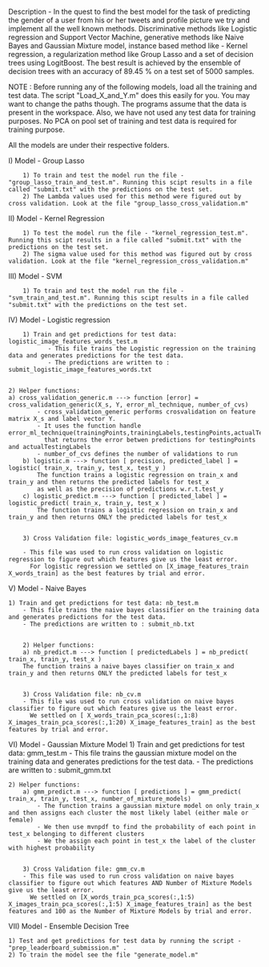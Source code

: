Description - In the quest to find the best model for the task of predicting the gender of a user from his or her tweets and profile picture we try and implement all the well known methods. Discriminative methods like Logistic regression and Support Vector Machine, generative methods like Naive Bayes and Gaussian Mixture model, instance based method like - Kernel regression, a regularization method like Group Lasso and a set of decision trees using LogitBoost. The best result is achieved by the ensemble of decision trees with an accuracy of 89.45 % on a test set of 5000 samples.

NOTE : Before running any of the following models, load all the training and test data. The script "Load_X_and_Y.m" does this easily for you. You may want to change the paths though. The programs assume that the data is present 
in the workspace. Also, we have not used any test data for training purposes. No PCA on pool set of training and test data is required for training purpose.

All the models are under their respective folders. 

I) Model - Group Lasso  

        1) To train and test the model run the file - "group_lasso_train_and_test.m". Running this scipt results in a file called "submit.txt" with the predictions on the test set.
        2) The Lambda values used for this method were figured out by cross validation. Look at the file "group_lasso_cross_validation.m" 



II) Model - Kernel Regression 

        1) To test the model run the file - "kernel_regression_test.m". Running this scipt results in a file called "submit.txt" with the predictions on the test set.
        2) The sigma value used for this method was figured out by cross validation. Look at the file "kernel_regression_cross_validation.m" 



III) Model - SVM 

      	1) To train and test the model run the file - "svm_train_and_test.m". Running this scipt results in a file called "submit.txt" with the predictions on the test set.




IV) Model - Logistic regression

       	1) Train and get predictions for test data: logistic_image_features_words_test.m
               - This file trains the Logistic regression on the training data and generates predictions for the test data.
               - The predictions are written to : submit_logistic_image_features_words.txt
		
		
	2) Helper functions:
	a) cross_validation_generic.m ---> function [error] = cross_validation_generic(X_s, Y, error_ml_technique, number_of_cvs)
            - cross_validation_generic performs crosvalidation on feature matrix X_s and label vector Y.
            - It uses the function handle error_ml_technique(trainingPoints,trainingLabels,testingPoints,actualTestingLabels)
              that returns the error betwen predictions for testingPoints and actualTestingLabels
            - number_of_cvs defines the number of validations to run
        b) logistic.m ---> function [ precision, predicted_label ] = logistic( train_x, train_y, test_x, test_y )
            The function trains a logistic regression on train_x and train_y and then returns the predicted labels for test_x
            as well as the precision of predictions w.r.t.test_y
        c) logistic_predict.m ---> function [ predicted_label ] = logistic_predict( train_x, train_y, test_x )
            The function trains a logistic regression on train_x and train_y and then returns ONLY the predicted labels for test_x
			
			
    	3) Cross Validation file: logistic_words_image_features_cv.m
    
        - This file was used to run cross validation on logistic regression to figure out which features give us the least error.
          For logistic regression we settled on [X_image_features_train X_words_train] as the best features by trial and error.
		  
		  
   

		
		
V) Model - Naive Bayes

	1) Train and get predictions for test data: nb_test.m
        - This file trains the naive bayes classifier on the training data and generates predictions for the test data.
        - The predictions are written to : submit_nb.txt
		
		
      	2) Helper functions:
        a) nb_predict.m ---> function [ predictedLabels ] = nb_predict( train_x, train_y, test_x )
        The function trains a naive bayes classifier on train_x and train_y and then returns ONLY the predicted labels for test_x
			
			
    	3) Cross Validation file: nb_cv.m
        - This file was used to run cross validation on naive bayes classifier to figure out which features give us the least error.
          We settled on [ X_words_train_pca_scores(:,1:8) X_images_train_pca_scores(:,1:20) X_image_features_train] as the best features by trial and error.
   

		
		

VI) Model - Gaussian Mixture Model
	1) Train and get predictions for test data: gmm_test.m
        - This file trains the gaussian mixture model on the training data and generates predictions for the test data.
        - The predictions are written to : submit_gmm.txt
		
		
	2) Helper functions:
        a) gmm_predict.m ---> function [ predictions ] = gmm_predict( train_x, train_y, test_x, number_of_mixture_models)  
            - The function trains a gaussian mixture model on only train_x and then assigns each cluster the most likely label (either male or female)
            - We then use mvnpdf to find the probability of each point in test_x belonging to different clusters
            - We the assign each point in test_x the label of the cluster with highest probability
			
			
    	3) Cross Validation file: gmm_cv.m
        - This file was used to run cross validation on naive bayes classifier to figure out which features AND Number of Mixture Models give us the least error.
          We settled on [X_words_train_pca_scores(:,1:5) X_images_train_pca_scores(:,1:5) X_image_features_train] as the best features and 100 as the Number of Mixture Models by trial and error.
		  
VII) Model - Ensemble Decision Tree

	1) Test and get predictions for test data by running the script - "prep_leaderboard_submission.m" .
	2) To train the model see the file "generate_model.m"
   
          
